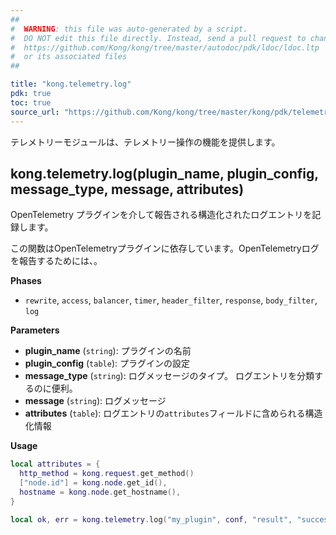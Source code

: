 ```yaml
---
##
#  WARNING: this file was auto-generated by a script.
#  DO NOT edit this file directly. Instead, send a pull request to change
#  https://github.com/Kong/kong/tree/master/autodoc/pdk/ldoc/ldoc.ltp
#  or its associated files
##

title: "kong.telemetry.log"
pdk: true
toc: true
source_url: "https://github.com/Kong/kong/tree/master/kong/pdk/telemetry.lua"
---
```

テレメトリーモジュールは、テレメトリー操作の機能を提供します。

kong.telemetry.log\(plugin\_name, plugin\_config, message\_type, message, attributes\)
-------------------------------------------------------------------------------------------

OpenTelemetry プラグインを介して報告される構造化されたログエントリを記録します。

この関数はOpenTelemetryプラグインに依存しています。OpenTelemetryログを報告するためには、。

**Phases** 

* `rewrite`, `access`, `balancer`, `timer`, `header_filter`, `response`, `body_filter`, `log`

**Parameters** 

* **plugin\_name** \(`string`\): プラグインの名前
* **plugin\_config** \(`table`\): プラグインの設定
* **message\_type** \(`string`\): ログメッセージのタイプ。 ログエントリを分類するのに便利。
* **message** \(`string`\): ログメッセージ
* **attributes** \(`table`\): ログエントリの`attributes`フィールドに含められる構造化情報

**Usage** 

```lua
local attributes = {
  http_method = kong.request.get_method()
  ["node.id"] = kong.node.get_id(),
  hostname = kong.node.get_hostname(),
}

local ok, err = kong.telemetry.log("my_plugin", conf, "result", "successful operation", attributes)
```

